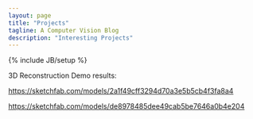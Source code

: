 ```yaml
---
layout: page
title: "Projects"
tagline: A Computer Vision Blog
description: "Interesting Projects"
---
```

{% include JB/setup %}

3D Reconstruction Demo results:

https://sketchfab.com/models/2a1f49cff3294d70a3e5b5cb4f3fa8a4

https://sketchfab.com/models/de8978485dee49cab5be7646a0b4e204


